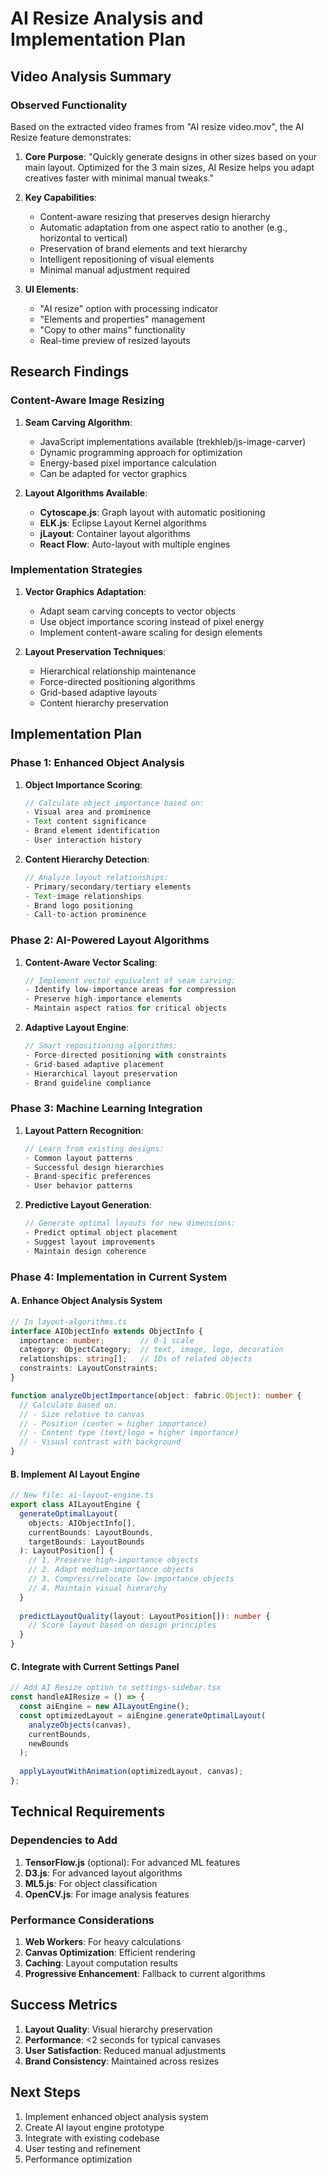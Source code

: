# AI Resize Analysis and Implementation Plan

## Video Analysis Summary

### Observed Functionality
Based on the extracted video frames from "AI resize video.mov", the AI Resize feature demonstrates:

1. **Core Purpose**: "Quickly generate designs in other sizes based on your main layout. Optimized for the 3 main sizes, AI Resize helps you adapt creatives faster with minimal manual tweaks."

2. **Key Capabilities**:
   - Content-aware resizing that preserves design hierarchy
   - Automatic adaptation from one aspect ratio to another (e.g., horizontal to vertical)
   - Preservation of brand elements and text hierarchy
   - Intelligent repositioning of visual elements
   - Minimal manual adjustment required

3. **UI Elements**:
   - "AI resize" option with processing indicator
   - "Elements and properties" management
   - "Copy to other mains" functionality
   - Real-time preview of resized layouts

## Research Findings

### Content-Aware Image Resizing
1. **Seam Carving Algorithm**: 
   - JavaScript implementations available (trekhleb/js-image-carver)
   - Dynamic programming approach for optimization
   - Energy-based pixel importance calculation
   - Can be adapted for vector graphics

2. **Layout Algorithms Available**:
   - **Cytoscape.js**: Graph layout with automatic positioning
   - **ELK.js**: Eclipse Layout Kernel algorithms
   - **jLayout**: Container layout algorithms
   - **React Flow**: Auto-layout with multiple engines

### Implementation Strategies
1. **Vector Graphics Adaptation**:
   - Adapt seam carving concepts to vector objects
   - Use object importance scoring instead of pixel energy
   - Implement content-aware scaling for design elements

2. **Layout Preservation Techniques**:
   - Hierarchical relationship maintenance
   - Force-directed positioning algorithms
   - Grid-based adaptive layouts
   - Content hierarchy preservation

## Implementation Plan

### Phase 1: Enhanced Object Analysis
1. **Object Importance Scoring**:
   ```javascript
   // Calculate object importance based on:
   - Visual area and prominence
   - Text content significance
   - Brand element identification
   - User interaction history
   ```

2. **Content Hierarchy Detection**:
   ```javascript
   // Analyze layout relationships:
   - Primary/secondary/tertiary elements
   - Text-image relationships
   - Brand logo positioning
   - Call-to-action prominence
   ```

### Phase 2: AI-Powered Layout Algorithms
1. **Content-Aware Vector Scaling**:
   ```javascript
   // Implement vector equivalent of seam carving:
   - Identify low-importance areas for compression
   - Preserve high-importance elements
   - Maintain aspect ratios for critical objects
   ```

2. **Adaptive Layout Engine**:
   ```javascript
   // Smart repositioning algorithms:
   - Force-directed positioning with constraints
   - Grid-based adaptive placement
   - Hierarchical layout preservation
   - Brand guideline compliance
   ```

### Phase 3: Machine Learning Integration
1. **Layout Pattern Recognition**:
   ```javascript
   // Learn from existing designs:
   - Common layout patterns
   - Successful design hierarchies
   - Brand-specific preferences
   - User behavior patterns
   ```

2. **Predictive Layout Generation**:
   ```javascript
   // Generate optimal layouts for new dimensions:
   - Predict optimal object placement
   - Suggest layout improvements
   - Maintain design coherence
   ```

### Phase 4: Implementation in Current System

#### A. Enhance Object Analysis System
```typescript
// In layout-algorithms.ts
interface AIObjectInfo extends ObjectInfo {
  importance: number;        // 0-1 scale
  category: ObjectCategory;  // text, image, logo, decoration
  relationships: string[];   // IDs of related objects
  constraints: LayoutConstraints;
}

function analyzeObjectImportance(object: fabric.Object): number {
  // Calculate based on:
  // - Size relative to canvas
  // - Position (center = higher importance)
  // - Content type (text/logo = higher importance)
  // - Visual contrast with background
}
```

#### B. Implement AI Layout Engine
```typescript
// New file: ai-layout-engine.ts
export class AILayoutEngine {
  generateOptimalLayout(
    objects: AIObjectInfo[],
    currentBounds: LayoutBounds,
    targetBounds: LayoutBounds
  ): LayoutPosition[] {
    // 1. Preserve high-importance objects
    // 2. Adapt medium-importance objects
    // 3. Compress/relocate low-importance objects
    // 4. Maintain visual hierarchy
  }
  
  predictLayoutQuality(layout: LayoutPosition[]): number {
    // Score layout based on design principles
  }
}
```

#### C. Integrate with Current Settings Panel
```typescript
// Add AI Resize option to settings-sidebar.tsx
const handleAIResize = () => {
  const aiEngine = new AILayoutEngine();
  const optimizedLayout = aiEngine.generateOptimalLayout(
    analyzeObjects(canvas),
    currentBounds,
    newBounds
  );
  
  applyLayoutWithAnimation(optimizedLayout, canvas);
};
```

## Technical Requirements

### Dependencies to Add
1. **TensorFlow.js** (optional): For advanced ML features
2. **D3.js**: For advanced layout algorithms
3. **ML5.js**: For object classification
4. **OpenCV.js**: For image analysis features

### Performance Considerations
1. **Web Workers**: For heavy calculations
2. **Canvas Optimization**: Efficient rendering
3. **Caching**: Layout computation results
4. **Progressive Enhancement**: Fallback to current algorithms

## Success Metrics
1. **Layout Quality**: Visual hierarchy preservation
2. **Performance**: <2 seconds for typical canvases
3. **User Satisfaction**: Reduced manual adjustments
4. **Brand Consistency**: Maintained across resizes

## Next Steps
1. Implement enhanced object analysis system
2. Create AI layout engine prototype
3. Integrate with existing codebase
4. User testing and refinement
5. Performance optimization